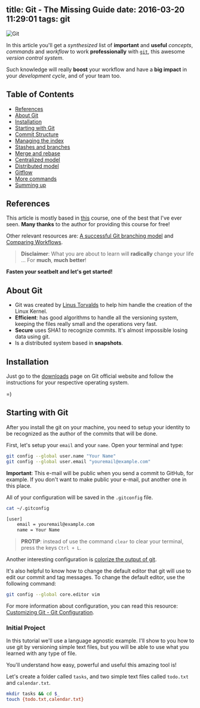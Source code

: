 title: Git - The Missing Guide
date: 2016-03-20 11:29:01
tags: git
---

![Git](http://i.imgur.com/QRZsSQI.jpg)

In this article you'll get a *synthesized* list of **important** and **useful** *concepts*, *commands* and *workflow* to work **professionally** with [`git`](https://git-scm.com/), this awesome *version control system*.

Such knowledge will really **boost** your workflow and have a **big impact** in your *development cycle*, and of your team too.

## Table of Contents

- [References](#References)
- [About Git](#About-Git)
- [Installation](#Installation)
- [Starting with Git](#Starting-with-Git)
- [Commit Structure]()
- [Managing the index]()
- [Stashes and branches]()
- [Merge and rebase]()
- [Centralized model]()
- [Distributed model]()
- [Gitflow]()
- [More commands]()
- [Summing up]()

## References

This article is mostly based in [this](http://www.akitaonrails.com/2010/08/17/screencast-comecando-com-git) course, one of the best that I've ever seen. **Many thanks** to the author for providing this course for free!

Other relevant resources are: [A successful Git branching model](http://nvie.com/posts/a-successful-git-branching-model/) and [Comparing Workflows](https://www.atlassian.com/git/tutorials/comparing-workflows/).

> **Disclaimer**: What you are about to learn will **radically** change your life ... For **much**, **much better**!

**Fasten your seatbelt and let's get started!**

## About Git

- Git was created by [Linus Torvalds](https://en.wikipedia.org/wiki/Linus_Torvalds) to help him handle the creation of the Linux Kernel.
- **Efficient**: has good algorithms to handle all the versioning system, keeping the files really small and the operations very fast.
- **Secure** uses SHA1 to recognize commits. It's almost impossible losing data using git.
- Is a distributed system based in **snapshots**.

## Installation

Just go to the [downloads](https://git-scm.com/downloads) page on Git official website and follow the instructions for your respective operating system.

=)

## Starting with Git

After you install the git on your machine, you need to setup your identity to be recognized as the author of the commits that will be done.

First, let's setup your `email` and your `name`. Open your terminal and type:

```sh
git config --global user.name "Your Name"
git config --global user.email "youremail@example.com"
```

**Important**: This e-mail will be public when you send a commit to GitHub, for example. If you don't want to make public your e-mail, put another one in this place.

All of your configuration will be saved in the `.gitconfig` file.

```sh
cat ~/.gitconfig

[user]
    email = youremail@example.com
    name = Your Name
```

> **PROTIP**: instead of use the command `clear` to clear your terminal, press the keys `Ctrl + L`.

Another interesting configuration is [colorize the output of git](http://unix.stackexchange.com/a/44283).

It's also helpful to know how to change the default editor that git will use to edit our commit and tag messages. To change the default editor, use the following command:

```sh
git config --global core.editor vim
```

For more information about configuration, you can read this resource: [Customizing Git - Git Configuration](https://git-scm.com/book/en/v2/Customizing-Git-Git-Configuration).

### Initial Project

In this tutorial we'll use a language agnostic example. I'll show to you how to use git by versioning simple text files, but you will be able to use what you learned with any type of file. 

You'll understand how easy, powerful and useful this amazing tool is!

Let's create a folder called `tasks`, and two simple text files called `todo.txt` and `calendar.txt`.

```sh
mkdir tasks && cd $_
touch {todo.txt,calendar.txt}
```


